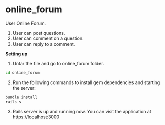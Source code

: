 # online_forum
User Online Forum.
1. User can post questions.
2. User can comment on a question.
3. User can reply to a comment.

**Setting up**

1. Untar the file and go to online_forum folder.
```bash
cd online_forum
```

2. Run the following commands to install gem dependencies and starting the server:
```bash
bundle install
rails s
```

3. Rails server is up and running now. You can visit the application at https://localhost:3000
